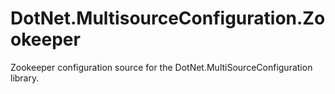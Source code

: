 # DotNet.MultisourceConfiguration.Zookeeper
Zookeeper configuration source for the DotNet.MultiSourceConfiguration library.
